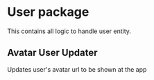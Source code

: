 # User package

This contains all logic to handle user entity.

## Avatar User Updater

Updates user's avatar url to be shown at the app

